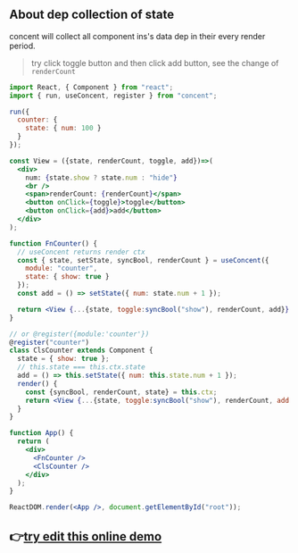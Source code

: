

## About dep collection of state

concent will collect all component ins's data dep in their every render period.

> try click toggle button and then click add button, see the change of `renderCount`

```jsx
import React, { Component } from "react";
import { run, useConcent, register } from "concent";

run({
  counter: {
    state: { num: 100 }
  }
});

const View = ({state, renderCount, toggle, add})=>(
  <div>
    num: {state.show ? state.num : "hide"}
    <br />
    <span>renderCount: {renderCount}</span>
    <button onClick={toggle}>toggle</button>
    <button onClick={add}>add</button>
  </div>
);

function FnCounter() {
  // useConcent returns render ctx
  const { state, setState, syncBool, renderCount } = useConcent({
    module: "counter",
    state: { show: true }
  });
  const add = () => setState({ num: state.num + 1 });

  return <View {...{state, toggle:syncBool("show"), renderCount, add}} />
}

// or @register({module:'counter'})
@register("counter")
class ClsCounter extends Component {
  state = { show: true };
  // this.state === this.ctx.state
  add = () => this.setState({ num: this.state.num + 1 });
  render() {
    const {syncBool, renderCount, state} = this.ctx;
    return <View {...{state, toggle:syncBool("show"), renderCount, add:this.add}} />
  }
}

function App() {
  return (
    <div>
      <FnCounter />
      <ClsCounter />
    </div>
  );
}

ReactDOM.render(<App />, document.getElementById("root"));
```

## 👉[try edit this online demo](https://codesandbox.io/s/dep-collection-of-state-3l5mp)

